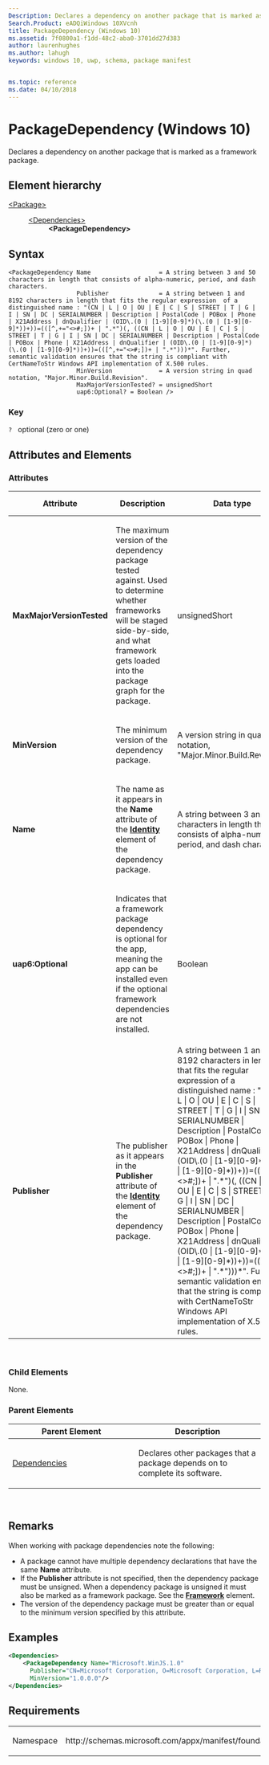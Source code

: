 ```yaml
---
Description: Declares a dependency on another package that is marked as a framework package.
Search.Product: eADQiWindows 10XVcnh
title: PackageDependency (Windows 10)
ms.assetid: 7f0800a1-f1dd-48c2-aba0-3701dd27d383
author: laurenhughes
ms.author: lahugh
keywords: windows 10, uwp, schema, package manifest


ms.topic: reference
ms.date: 04/10/2018
---
```


# PackageDependency (Windows 10)


Declares a dependency on another package that is marked as a framework package.

## Element hierarchy

<dl>
<dt><a href="element-package.md">&lt;Package&gt;</a></dt>
<dd>
<dl>
<dt><a href="element-dependencies.md">&lt;Dependencies&gt;</a></dt>
<dd><b>&lt;PackageDependency&gt;</b></dd>
</dl>
</dd>
</dl>

## Syntax

``` syntax
<PackageDependency Name                   = A string between 3 and 50 characters in length that consists of alpha-numeric, period, and dash characters.
                   Publisher              = A string between 1 and 8192 characters in length that fits the regular expression  of a distinguished name : "(CN | L | O | OU | E | C | S | STREET | T | G | I | SN | DC | SERIALNUMBER | Description | PostalCode | POBox | Phone | X21Address | dnQualifier | (OID\.(0 | [1-9][0-9]*)(\.(0 | [1-9][0-9]*))+))=(([^,+="<>#;])+ | ".*")(, ((CN | L | O | OU | E | C | S | STREET | T | G | I | SN | DC | SERIALNUMBER | Description | PostalCode | POBox | Phone | X21Address | dnQualifier | (OID\.(0 | [1-9][0-9]*)(\.(0 | [1-9][0-9]*))+))=(([^,+="<>#;])+ | ".*")))*". Further, semantic validation ensures that the string is compliant with CertNameToStr Windows API implementation of X.500 rules.
                   MinVersion             = A version string in quad notation, "Major.Minor.Build.Revision".
                   MaxMajorVersionTested? = unsignedShort
                   uap6:Optional? = Boolean />
```

### Key

`?`   optional (zero or one)

## Attributes and Elements


### Attributes

<table>
<colgroup>
<col width="20%" />
<col width="20%" />
<col width="20%" />
<col width="20%" />
<col width="20%" />
</colgroup>
<thead>
<tr class="header">
<th>Attribute</th>
<th>Description</th>
<th>Data type</th>
<th>Required</th>
<th>Default value</th>
</tr>
</thead>
<tbody>
<tr class="odd">
<td><strong>MaxMajorVersionTested</strong></td>
<td><p>The maximum version of the dependency package tested against. Used to determine whether frameworks will be staged side-by-side, and what framework gets loaded into the package graph for the package.</p></td>
<td>unsignedShort</td>
<td>No</td>
<td></td>
</tr>
<tr class="even">
<td><strong>MinVersion</strong></td>
<td><p>The minimum version of the dependency package.</p></td>
<td>A version string in quad notation, &quot;Major.Minor.Build.Revision&quot;.</td>
<td>Yes</td>
<td></td>
</tr>
<tr class="odd">
<td><strong>Name</strong></td>
<td><p>The name as it appears in the <strong>Name</strong> attribute of the <a href="element-identity.md"><strong>Identity</strong></a>  element of the dependency package.</p></td>
<td>A string between 3 and 50 characters in length that consists of alpha-numeric, period, and dash characters.</td>
<td>Yes</td>
<td></td>
</tr>
<tr class="even">
<td><strong>uap6:Optional</strong></td>
<td><p>Indicates that a framework package dependency is optional for the app, meaning the app can be installed even if the optional framework dependencies are not installed.</p></td>
<td>Boolean</td>
<td>No</td>
<td>False</td>
</tr>
<tr class="odd">
<td><strong>Publisher</strong></td>
<td><p>The publisher as it appears in the <strong>Publisher</strong> attribute of the <a href="element-identity.md"><strong>Identity</strong></a>  element of the dependency package.</p></td>
<td>A string between 1 and 8192 characters in length that fits the regular expression of a distinguished name : &quot;(CN | L | O | OU | E | C | S | STREET | T | G | I | SN | DC | SERIALNUMBER | Description | PostalCode | POBox | Phone | X21Address | dnQualifier | (OID\.(0 | [1-9][0-9]*)(\.(0 | [1-9][0-9]*))+))=(([^,+=&quot;&lt;&gt;#;])+ | &quot;.*&quot;)(, ((CN | L | O | OU | E | C | S | STREET | T | G | I | SN | DC | SERIALNUMBER | Description | PostalCode | POBox | Phone | X21Address | dnQualifier | (OID\.(0 | [1-9][0-9]*)(\.(0 | [1-9][0-9]*))+))=(([^,+=&quot;&lt;&gt;#;])+ | &quot;.*&quot;)))*&quot;. Further, semantic validation ensures that the string is compliant with CertNameToStr Windows API implementation of X.500 rules.</td>
<td>Yes</td>
<td></td>
</tr>
</tbody>
</table>

 

### Child Elements

None.

### Parent Elements

<table>
<colgroup>
<col width="50%" />
<col width="50%" />
</colgroup>
<thead>
<tr class="header">
<th>Parent Element</th>
<th>Description</th>
</tr>
</thead>
<tbody>
<tr class="odd">
<td><a href="element-dependencies.md">Dependencies</a> </td>
<td><p>Declares other packages that a package depends on to complete its software.</p></td>
</tr>
</tbody>
</table>

 

## Remarks

When working with package dependencies note the following:

-   A package cannot have multiple dependency declarations that have the same **Name** attribute.
-   If the **Publisher** attribute is not specified, then the dependency package must be unsigned. When a dependency package is unsigned it must also be marked as a framework package. See the [**Framework**](element-framework.md) element.
-   The version of the dependency package must be greater than or equal to the minimum version specified by this attribute.

## Examples

```XML
<Dependencies>
    <PackageDependency Name="Microsoft.WinJS.1.0"
      Publisher="CN=Microsoft Corporation, O=Microsoft Corporation, L=Redmond, S=Washington, C=US"
      MinVersion="1.0.0.0"/>    
</Dependencies>
```

## Requirements

<table>
<colgroup>
<col width="50%" />
<col width="50%" />
</colgroup>
<tbody>
<tr class="odd">
<td><p>Namespace</p></td>
<td><p>http://schemas.microsoft.com/appx/manifest/foundation/windows10</p></td>
</tr>
</tbody>
</table>

 

 



